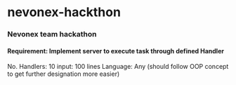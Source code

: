 # nevonex-hackthon
### Nevonex team hackathon

#### Requirement: Implement server to execute task through defined Handler
No. Handlers: 10 
input: 100 lines
Language: Any (should follow OOP concept to get further designation more easier)